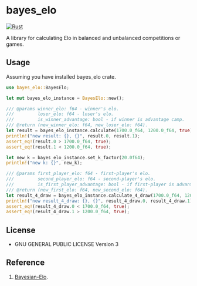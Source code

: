 # bayes_elo

[![Rust](https://github.com/Joker2770/bayes_elo/actions/workflows/rust.yml/badge.svg)](https://github.com/Joker2770/bayes_elo/actions/workflows/rust.yml)

A library for calculating Elo in balanced and unbalanced competitions or games.

## Usage

Assuming you have installed bayes_elo crate.

```rust
use bayes_elo::BayesElo;

let mut bayes_elo_instance = BayesElo::new();

/// @params winner_elo: f64 - winner's elo.
///         loser_elo: f64 - loser's elo.
///         is_winner_advantage: bool - if winner is advantage camp.
/// @return (new_winner_elo: f64, new_loser_elo: f64).
let result = bayes_elo_instance.calculate(1700.0_f64, 1200.0_f64, true);
println!("new result: {}, {}", result.0, result.1);
assert_eq!(result.0 > 1700.0_f64, true);
assert_eq!(result.1 < 1200.0_f64, true);

let new_k = bayes_elo_instance.set_k_factor(20.0f64);
println!("new k: {}", new_k);

/// @params first_player_elo: f64 - first-player's elo.
///         second_player_elo: f64 - second-player's elo.
///         is_first_player_advantage: bool - if first-player is advantage camp.
/// @return (new_first_elo: f64, new_second_elo: f64).
let result_4_draw = bayes_elo_instance.calculate_4_draw(1700.0_f64, 1200.0_f64, true);
println!("new result_4_draw: {}, {}", result_4_draw.0, result_4_draw.1);
assert_eq!(result_4_draw.0 < 1700.0_f64, true);
assert_eq!(result_4_draw.1 > 1200.0_f64, true);
```

## License

* GNU GENERAL PUBLIC LICENSE Version 3

## Reference

1.  [Bayesian-Elo](https://www.remi-coulom.fr/Bayesian-Elo/).
